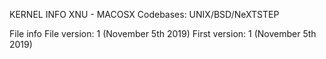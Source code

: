 KERNEL INFO
XNU - MACOSX
Codebases: UNIX/BSD/NeXTSTEP

File info
File version: 1 (November 5th 2019)
First version: 1 (November 5th 2019)